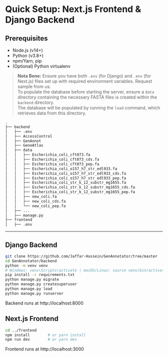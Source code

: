 # Quick Setup: Next.js Frontend & Django Backend

## Prerequisites
- Node.js (v14+)
- Python (v3.8+)
- npm/Yarn, pip
- (Optional) Python virtualenv

> **Nota Bene:** Ensure you have both `.env` (for Django) and `.env` (for Next.js) files set up with required environment variables. Request sample from us. <br>
To populate the database before starting the server, ensure a `data` directory containing the necessary FASTA files is created within the `backend` directory. <br>
The database will be populated by running the `load` command, which retrieves data from this directory.<br>
```html
.
├── backend
│   ├── .env
│   ├── AccessControl
│   ├── GenAnnot
│   ├── GeneAtlas
│   ├── data
│   │   ├── Escherichia_coli_cft073.fa
│   │   ├── Escherichia_coli_cft073_cds.fa
│   │   ├── Escherichia_coli_cft073_pep.fa
│   │   ├── Escherichia_coli_o157_h7_str_edl933.fa
│   │   ├── Escherichia_coli_o157_h7_str_edl933_cds.fa
│   │   ├── Escherichia_coli_o157_h7_str_edl933_pep.fa
│   │   ├── Escherichia_coli_str_k_12_substr_mg1655.fa
│   │   ├── Escherichia_coli_str_k_12_substr_mg1655_cds.fa
│   │   ├── Escherichia_coli_str_k_12_substr_mg1655_pep.fa
│   │   ├── new_coli.fa
│   │   ├── new_coli_cds.fa
│   │   └── new_coli_pep.fa
│   ├── ...
│   ├── manage.py
├── frontend
│   ├── .env
```
---

## Django Backend

```bash
git clone https://github.com/Jaffar-Hussein/GenAnnotator/tree/master
cd GenAnnotator/backend
python -m venv venv
# Windows: venv\Scripts\activate | macOS/Linux: source venv/bin/activate
pip install -r requirements.txt
python manage.py migrate
python manage.py createsuperuser
python manage.py load
python manage.py runserver
```
Backend runs at http://localhost:8000

## Next.js Frontend

```bash
cd ../frontend
npm install        # or yarn install
npm run dev        # or yarn dev
```

Frontend runs at http://localhost:3000

